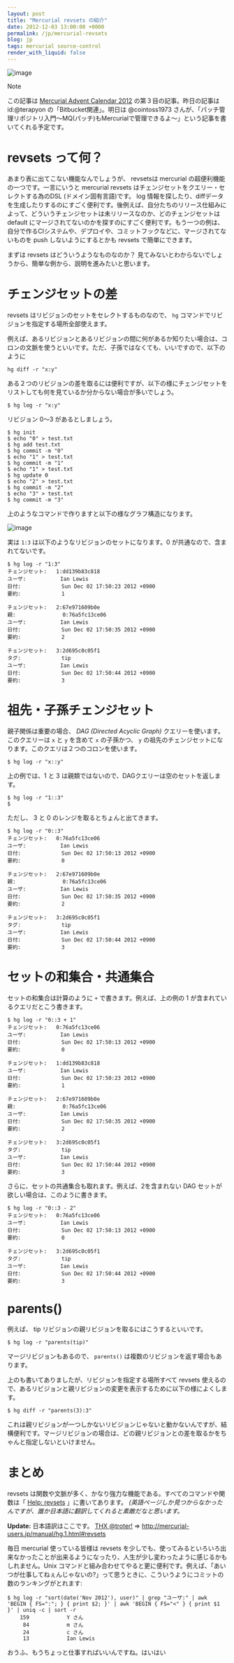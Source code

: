 ```yaml
---
layout: post
title: "Mercurial revsets の紹介"
date: 2012-12-03 13:00:00 +0000
permalink: /jp/mercurial-revsets
blog: jp
tags: mercurial source-control
render_with_liquid: false
---
```


![image](https://storage.googleapis.com/static.ianlewis.org/prod/img/mercurial/mercurial_medium.png)

<div class="note">

<div class="title">

Note

</div>

この記事は [Mercurial Advent Calendar 2012](http://connpass.com/event/1431/)
の第３目の記事。昨日の記事は id:@terapyon の「Bitbucket関連」。明日は @cointoss1973
さんが、「パッチ管理リポジトリ入門～MQ(パッチ)もMercurialで管理できるよ～」という記事を書いてくれる予定です。

</div>

# revsets って何？

あまり表に出てこない機能なんでしょうが、 revsetsは mercurial の超便利機能の一つです。一言にいうと mercurial
revsets はチェンジセットをクエリー・セレクトする為のDSL (ドメイン固有言語)です。 log
情報を探したり、diffデータを生成したりするのにすごく便利です。後例えば、自分たちのリリース仕組みによって、どういうチェンジセットは未リリースなのか、どのチェンジセットは
default
にマージされてないのかを探すのにすごく便利です。もう一つの例は、自分で作るCIシステムや、デプロイや、コミットフックなどに、マージされてないものを
push しないようにするとかも revsets で簡単にできます。

まずは revsets はどういうようなものなのか？ 見てみないとわからないでしょうから、簡単な例から、説明を進みたいと思います。

# チェンジセットの差

revsets はリビジョンのセットをセレクトするものなので、 `hg` コマンドでリビジョンを指定する場所全部使えます。

例えば、あるリビジョンとあるリビジョンの間に何があるか知りたい場合は、コロンの文脈を使うといいです。ただ、子孫ではなくても、いいですので、以下のように

    hg diff -r "x:y"

ある２つのリビジョンの差を取るには便利ですが、以下の様にチェンジセットをリストしても何を見ているか分からない場合が多いでしょう。

    $ hg log -r "x:y"

リビジョン 0〜3 があるとしましょう。

    $ hg init
    $ echo "0" > test.txt
    $ hg add test.txt
    $ hg commit -m "0"
    $ echo "1" > test.txt
    $ hg commit -m "1"
    $ echo "1" > test.txt
    $ hg update 0
    $ echo "2" > test.txt
    $ hg commit -m "2"
    $ echo "3" > test.txt
    $ hg commit -m "3"

上のようなコマンドで作りますと以下の様なグラフ構造になります。

![image](/assets/images/687/tree1_medium.png)

実は `1:3` は以下のようなリビジョンのセットになります。0 が共通なので、含まれてないです。

    $ hg log -r "1:3"
    チェンジセット:   1:dd139b83c818
    ユーザ:           Ian Lewis
    日付:             Sun Dec 02 17:50:23 2012 +0900
    要約:             1

    チェンジセット:   2:67e971609b0e
    親:               0:76a5fc13ce06
    ユーザ:           Ian Lewis
    日付:             Sun Dec 02 17:50:35 2012 +0900
    要約:             2

    チェンジセット:   3:2d695c0c05f1
    タグ:             tip
    ユーザ:           Ian Lewis
    日付:             Sun Dec 02 17:50:44 2012 +0900
    要約:             3

# 祖先・子孫チェンジセット

親子関係は重要の場合、 _DAG (Directed Acyclic Graph)_ クエリーを使います。このクエリーは `x` と `y`
を含めて `x` の子孫かつ、 `y` の祖先のチェンジセットになります。このクエリは２つのコロンを使います。

    $ hg log -r "x::y"

上の例では、1 と 3 は親類ではないので、DAGクエリーは空のセットを返します。

    $ hg log -r "1::3"
    $

ただし、 3 と 0 のレンジを取るとちょんと出てきます。

    $ hg log -r "0::3"
    チェンジセット:   0:76a5fc13ce06
    ユーザ:           Ian Lewis
    日付:             Sun Dec 02 17:50:13 2012 +0900
    要約:             0

    チェンジセット:   2:67e971609b0e
    親:               0:76a5fc13ce06
    ユーザ:           Ian Lewis
    日付:             Sun Dec 02 17:50:35 2012 +0900
    要約:             2

    チェンジセット:   3:2d695c0c05f1
    タグ:             tip
    ユーザ:           Ian Lewis
    日付:             Sun Dec 02 17:50:44 2012 +0900
    要約:             3

# セットの和集合・共通集合

セットの和集合は計算のように `+` で書きます。例えば、上の例の 1 が含まれているクエリだとこう書きます。

    $ hg log -r "0::3 + 1"
    チェンジセット:   0:76a5fc13ce06
    ユーザ:           Ian Lewis
    日付:             Sun Dec 02 17:50:13 2012 +0900
    要約:             0

    チェンジセット:   1:dd139b83c818
    ユーザ:           Ian Lewis
    日付:             Sun Dec 02 17:50:23 2012 +0900
    要約:             1

    チェンジセット:   2:67e971609b0e
    親:               0:76a5fc13ce06
    ユーザ:           Ian Lewis
    日付:             Sun Dec 02 17:50:35 2012 +0900
    要約:             2

    チェンジセット:   3:2d695c0c05f1
    タグ:             tip
    ユーザ:           Ian Lewis
    日付:             Sun Dec 02 17:50:44 2012 +0900
    要約:             3

さらに、セットの共通集合も取れます。例えば、2を含まれない DAG セットが欲しい場合は、このように書きます。

    $ hg log -r "0::3 - 2"
    チェンジセット:   0:76a5fc13ce06
    ユーザ:           Ian Lewis
    日付:             Sun Dec 02 17:50:13 2012 +0900
    要約:             0

    チェンジセット:   3:2d695c0c05f1
    タグ:             tip
    ユーザ:           Ian Lewis
    日付:             Sun Dec 02 17:50:44 2012 +0900
    要約:             3

# parents()

例えば、 tip リビジョンの親リビジョンを取るにはこうするといいです。

    $ hg log -r "parents(tip)"

マージリビジョンもあるので、 `parents()` は複数のリビジョンを返す場合もあります。

上のも書いてありましたが、リビジョンを指定する場所すべて revsets
使えるので、あるリビジョンと親リビジョンの変更を表示するために以下の様によくします。

    $ hg diff -r "parents(3):3"

これは親リビジョンが一つしかないリビジョンじゃないと動かないんですが、結構便利です。マージリビジョンの場合は、どの親リビジョンとの差を取るかをちゃんと指定しないといけません。

# まとめ

revsets は関数や文脈が多く、かなり強力な機能である。すべてのコマンドや関数は「 [Help:
revsets](http://www.selenic.com/hg/help/revsets) 」に書いてあります。
_(英語ページしか見つからなかったんですが、誰か日本語に翻訳してくれると素敵だなと思います。_

**Update:** 日本語訳はここです。 [THX
@troter\!](https://twitter.com/troter/status/275461587123462145) =\>
<http://mercurial-users.jp/manual/hg.1.html#revsets>

毎日 mercurial 使っている皆様は revsets
を少しでも、使ってみるといろいろ出来なかったことが出来るようになったり、人生が少し変わったように感じるかもしれません。Unix
コマンドと組み合わせてやると更に便利です。例えば、「あいつが仕事してねぇんじゃないの?」って思うときに、こういうようにコミットの数のランキングがとれます:

    $ hg log -r "sort(date('Nov 2012'), user)" | grep "ユーザ:" | awk 'BEGIN { FS=":"; } { print $2; }' | awk 'BEGIN { FS="<" } { print $1 }' | uniq -c | sort -r
        159            Y さん
         84            m さん
         24            c さん
         13            Ian Lewis

おうふ、もうちょっと仕事すればいいんですね。はいはい
